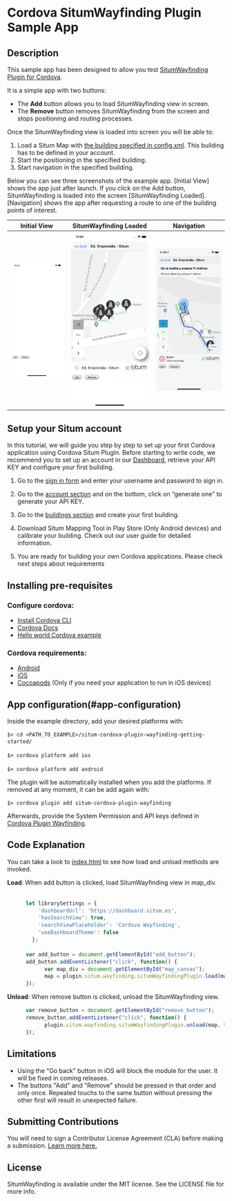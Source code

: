 # Cordova SitumWayfinding Plugin Sample App

## Description

This sample app has been designed to allow you test [SitumWayfinding Plugin for Cordova](https://github.com/situmtech/situm-cordova-plugin-wayfinding).

It is a simple app with two buttons:

* The **Add** button allows you to load SitumWayfinding view in screen.
* The **Remove** button removes SitumWayfinding from the screen and stops positioning and routing processes.

Once the SitumWayfinding view is loaded into screen you will be able to:
  1. Load a Situm Map with [the building specified in config.xml](https://github.com/situmtech/situm-cordova-plugin-wayfinding-getting-started/blob/master/config.xml). This building has to be defined in your account.
  2. Start the positioning in the specified building.
  3. Start navigation in the specified building.

Below you can see three screenshots of the example app. [Initial View] shows the app just after launch. If you click on the Add button, SitumWayfinding is loaded into the screen [SitumWayfinding Loaded]. [Navigation] shows the app after requesting a route to one of the building points of interest.  

Initial View               | SitumWayfinding Loaded     | Navigation
:-------------------------:|:-------------------------: |:-------------------------:
![](images/start.png?raw=true "Initial view")  |  ![SitumWayfinding Loaded](images/loaded.png?raw=true "SitumWayfindingLoaded") | ![Navigation](images/navigation.png?raw=true "Navigation")

## Setup your Situm account

In this tutorial, we will guide you step by step to set up your first Cordova application using Cordova Situm Plugin. Before starting to write code, we recommend you to set up an account in our [Dashboard](https://dashboard.situm.es), retrieve your API KEY and configure your first building.

1. Go to the [sign in form](http://dashboard.situm.es/accounts/register) and enter your username and password to sign in.

2. Go to the [account section](https://dashboard.situm.es/accounts/profile) and on the bottom, click on “generate one” to generate your API KEY.

3. Go to the [buildings section](http://dashboard.situm.es/buildings) and create your first building.

4. Download Situm Mapping Tool in Play Store (Only Android devices) and calibrate your building. Check out our user guide for detailed information.

5. You are ready for building your own Cordova applications. Please check next steps about requirements

## Installing pre-requisites

### Configure cordova:

* [Install Cordova CLI](https://cordova.apache.org/docs/en/latest/guide/cli/index.html#installing-the-cordova-cli)
* [Cordova Docs](https://cordova.apache.org/docs/en/latest/guide/overview/index.html)
* [Hello world Cordova example](https://cordova.apache.org/docs/en/latest/guide/cli/index.html#add-platforms)

### Cordova requirements:

* [Android](https://cordova.apache.org/docs/en/latest/guide/platforms/android/#installing-the-requirements)
* [iOS](https://cordova.apache.org/docs/en/latest/guide/platforms/ios/#installing-the-requirements)
* [Cocoapods](https://guides.cocoapods.org/using/getting-started.html) (Only if you need your application to run in iOS devices)

## App configuration(#app-configuration)

Inside the example directory, add your desired platforms with:

    $> cd <PATH_TO_EXAMPLE>/situm-cordova-plugin-wayfinding-getting-started/

    $> cordova platform add ios

    $> cordova platform add android

The plugin will be automatically installed when you add the platforms. If removed at any moment, it can be add again with:

    $> cordova plugin add situm-cordova-plugin-wayfinding

Afterwards, provide the System Permission and API keys defined in [Cordova Plugin Wayfinding](https://github.com/situmtech/situm-cordova-plugin-wayfinding#system-permission).

## Code Explanation

You can take a look to [index.html](https://github.com/situmtech/situm-cordova-plugin-wayfinding-getting-started/blob/master/www/index.html) to see how load and unload methods are invoked.

**Load**: When add button is clicked, load SitumWayfinding view in map_div.

```javascript

      let librarySettings = {
          'dashboardUrl': 'https://dashboard.situm.es',
          'hasSearchView': true,
          'searchViewPlaceholder': 'Cordova Wayfinding',
          'useDashboardTheme': false
        };

      var add_button = document.getElementById("add_button");
      add_button.addEventListener("click", function() {
            var map_div = document.getElementById("map_canvas");
            map = plugin.situm.wayfinding.situmWayfindingPlugin.load(map_div, librarySettings, function(success) {},function(error) {});
      });
```

**Unload**: When remove button is clicked, unload the SitumWayfinding view.

```javascript
      var remove_button = document.getElementById("remove_button");
      remove_button.addEventListener("click", function() {
            plugin.situm.wayfinding.situmWayfindingPlugin.unload(map, function(success) {},function(error) {});
      });
```

## Limitations

* Using the "Go back" button in iOS will block the module for the user. It will be fixed in coming releases.
* The buttons "Add" and "Remove" should be pressed in that order and only once. Repeated touchs to the same button without pressing the other first will result in unexpected failure.


## Submitting Contributions

You will need to sign a Contributor License Agreement (CLA) before making a submission. 
[Learn more here.](https://situm.com/contributions/)

## License

SitumWayfinding is available under the MIT license. See the LICENSE file for more info.
